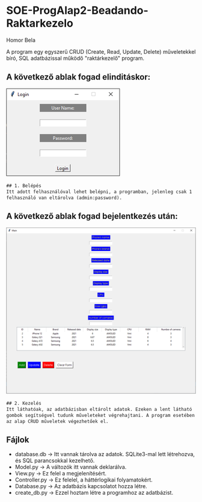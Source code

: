 # SOE-ProgAlap2-Beadando-Raktarkezelo
Homor Bela

A program egy egyszerű CRUD (Create, Read, Update, Delete) műveletekkel bíró, SQL adatbázissal működő "raktárkezelő" program.

## A következő ablak fogad elinditáskor:
![Screenshot1](demo/Login.png)
```
## 1. Belépés
Itt adott felhasználóval lehet belépni, a programban, jelenleg csak 1 felhasználó van eltárolva (admin:password).
```

## A következő ablak fogad bejelentkezés után:
![Screenshot1](demo/Main.png)
```
## 2. Kezelés
Itt láthatóak, az adatbázisban eltárolt adatok. Ezeken a lent látható gombok segítségvel tudunk műveleteket végrehajtani. A program esetében az alap CRUD műveletek végezhetőek el.
```
## Fájlok
- database.db -> Itt vannak tárolva az adatok. SQLite3-mal lett létrehozva, és SQL parancsokkal kezelhető.
- Model.py -> A változók itt vannak deklarálva.
- View.py -> Ez felel a megjelenítésért.
- Controller.py -> Ez felelel, a háttérlogikai folyamatokért.
- Database.py -> Az adatbázis kapcsolatot hozza létre.
- create_db.py -> Ezzel hoztam létre a programhoz az adatbázist.